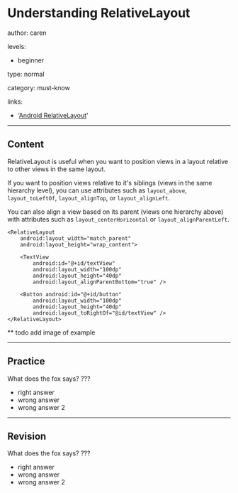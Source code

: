 # Understanding RelativeLayout
author: caren

levels:

  - beginner

type: normal

category: must-know

links:

  - ‘[Android RelativeLayout](https://developer.android.com/guide/topics/ui/layout/relative.html)'

---
## Content

RelativeLayout is useful when you want to position views in a layout relative to other views in the same layout. 

If you want to position views relative to it's siblings (views in the same hierarchy level), you can use attributes such as `layout_above`, `layout_toLeftOf`, `layout_alignTop`, or `layout_alignLeft`.

You can also align a view based on its parent (views one hierarchy above) with attributes such as `layout_centerHorizontal` or `layout_alignParentLeft`.

```
<RelativeLayout
    android:layout_width="match_parent"
    android:layout_height="wrap_content">

    <TextView 
        android:id="@+id/textView" 
        android:layout_width="100dp"
        android:layout_height="40dp"
        android:layout_alignParentBottom="true" />

    <Button android:id="@+id/button" 
        android:layout_width="100dp"
        android:layout_height="40dp" 
        android:layout_toRightOf="@id/textView" />
</RelativeLayout>
```

** todo add image of example

---
## Practice

What does the fox says?
???

* right answer
* wrong answer
* wrong answer 2

---
## Revision

What does the fox says?
???

* right answer
* wrong answer
* wrong answer 2
